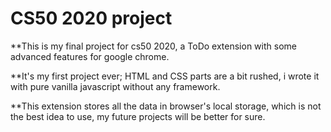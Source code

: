 # CS50 2020 project

**This is my final project for cs50 2020, a ToDo extension with some advanced features for google chrome.

**It's my first project ever; HTML and CSS parts are a bit rushed, i wrote it with pure vanilla javascript without any framework.

**This extension stores all the data in browser's local storage, which is not the best idea to use, my future projects will be better for sure.

